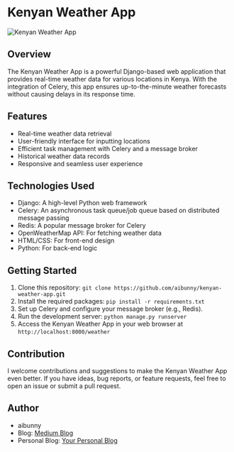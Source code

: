 # Kenyan Weather App

![Kenyan Weather App](https://aibunny.s3.ap-southeast-1.amazonaws.com/media/uploads/2023/10/29/celery.png)

## Overview

The Kenyan Weather App is a powerful Django-based web application that provides real-time weather data for various locations in Kenya. With the integration of Celery, this app ensures up-to-the-minute weather forecasts without causing delays in its response time.

## Features

- Real-time weather data retrieval
- User-friendly interface for inputting locations
- Efficient task management with Celery and a message broker
- Historical weather data records
- Responsive and seamless user experience

## Technologies Used

- Django: A high-level Python web framework
- Celery: An asynchronous task queue/job queue based on distributed message passing
- Redis: A popular message broker for Celery
- OpenWeatherMap API: For fetching weather data
- HTML/CSS: For front-end design
- Python: For back-end logic

## Getting Started

1. Clone this repository: `git clone https://github.com/aibunny/kenyan-weather-app.git`
2. Install the required packages: `pip install -r requirements.txt`
3. Set up Celery and configure your message broker (e.g., Redis).
4. Run the development server: `python manage.py runserver`
5. Access the Kenyan Weather App in your web browser at `http://localhost:8000/weather`

## Contribution

I welcome contributions and suggestions to make the Kenyan Weather App even better. If you have ideas, bug reports, or feature requests, feel free to open an issue or submit a pull request.

## Author

- aibunny
- Blog: [Medium Blog](https://aibunny.medium.com/django-and-celery-supercharging-your-web-app-with-asynchronous-tasks-7ad989848d08)
- Personal Blog: [Your Personal Blog](https://www.theaibunny.com/django-and-celery)

